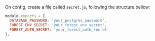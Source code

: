 On config, create a file called `secret.js`, following the structure bellow:
```js
module.exports = {
  DATABASE_PASSWORD: 'your_postgres_password',
  FOREST_ENV_SECRET: 'your_forest_env_secret',
  FOREST_AUTH_SECRET: 'your_forest_auth_secret'
};
```